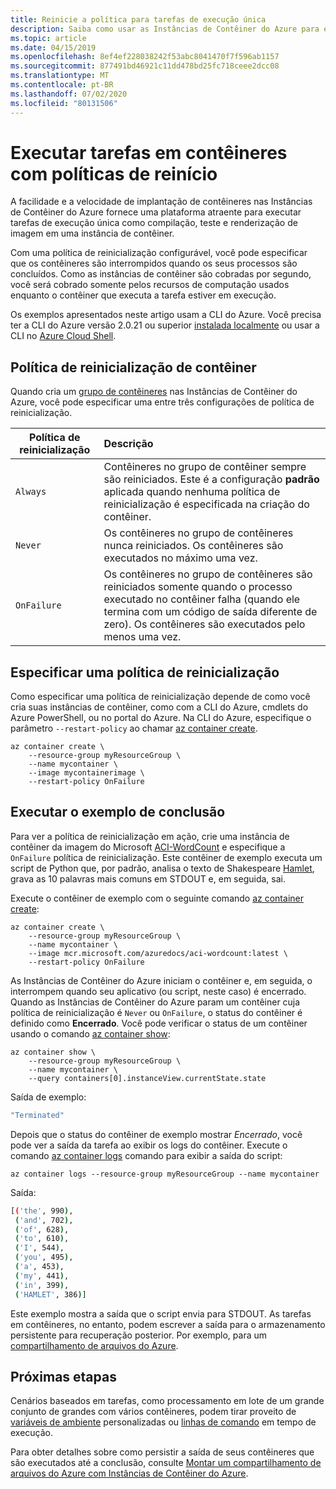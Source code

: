 ```yaml
---
title: Reinicie a política para tarefas de execução única
description: Saiba como usar as Instâncias de Contêiner do Azure para executar tarefas que são executadas até a conclusão, como na compilação, teste ou trabalhos de renderização de imagem.
ms.topic: article
ms.date: 04/15/2019
ms.openlocfilehash: 8ef4ef228038242f53abc8041470f7f596ab1157
ms.sourcegitcommit: 877491bd46921c11dd478bd25fc718ceee2dcc08
ms.translationtype: MT
ms.contentlocale: pt-BR
ms.lasthandoff: 07/02/2020
ms.locfileid: "80131506"
---
```

# <a name="run-containerized-tasks-with-restart-policies"></a>Executar tarefas em contêineres com políticas de reinício

A facilidade e a velocidade de implantação de contêineres nas Instâncias de Contêiner do Azure fornece uma plataforma atraente para executar tarefas de execução única como compilação, teste e renderização de imagem em uma instância de contêiner.

Com uma política de reinicialização configurável, você pode especificar que os contêineres são interrompidos quando os seus processos são concluídos. Como as instâncias de contêiner são cobradas por segundo, você será cobrado somente pelos recursos de computação usados enquanto o contêiner que executa a tarefa estiver em execução.

Os exemplos apresentados neste artigo usam a CLI do Azure. Você precisa ter a CLI do Azure versão 2.0.21 ou superior [instalada localmente][azure-cli-install] ou usar a CLI no [Azure Cloud Shell](../cloud-shell/overview.md).

## <a name="container-restart-policy"></a>Política de reinicialização de contêiner

Quando cria um [grupo de contêineres](container-instances-container-groups.md) nas Instâncias de Contêiner do Azure, você pode especificar uma entre três configurações de política de reinicialização.

| Política de reinicialização   | Descrição |
| ---------------- | :---------- |
| `Always` | Contêineres no grupo de contêiner sempre são reiniciados. Este é a configuração **padrão** aplicada quando nenhuma política de reinicialização é especificada na criação do contêiner. |
| `Never` | Os contêineres no grupo de contêineres nunca reiniciados. Os contêineres são executados no máximo uma vez. |
| `OnFailure` | Os contêineres no grupo de contêineres são reiniciados somente quando o processo executado no contêiner falha (quando ele termina com um código de saída diferente de zero). Os contêineres são executados pelo menos uma vez. |

## <a name="specify-a-restart-policy"></a>Especificar uma política de reinicialização

Como especificar uma política de reinicialização depende de como você cria suas instâncias de contêiner, como com a CLI do Azure, cmdlets do Azure PowerShell, ou no portal do Azure. Na CLI do Azure, especifique o parâmetro `--restart-policy` ao chamar [az container create][az-container-create].

```azurecli-interactive
az container create \
    --resource-group myResourceGroup \
    --name mycontainer \
    --image mycontainerimage \
    --restart-policy OnFailure
```

## <a name="run-to-completion-example"></a>Executar o exemplo de conclusão

Para ver a política de reinicialização em ação, crie uma instância de contêiner da imagem do Microsoft [ACI-WordCount][aci-wordcount-image] e especifique a `OnFailure` política de reinicialização. Este contêiner de exemplo executa um script de Python que, por padrão, analisa o texto de Shakespeare [Hamlet](http://shakespeare.mit.edu/hamlet/full.html), grava as 10 palavras mais comuns em STDOUT e, em seguida, sai.

Execute o contêiner de exemplo com o seguinte comando [az container create][az-container-create]:

```azurecli-interactive
az container create \
    --resource-group myResourceGroup \
    --name mycontainer \
    --image mcr.microsoft.com/azuredocs/aci-wordcount:latest \
    --restart-policy OnFailure
```

As Instâncias de Contêiner do Azure iniciam o contêiner e, em seguida, o interrompem quando seu aplicativo (ou script, neste caso) é encerrado. Quando as Instâncias de Contêiner do Azure param um contêiner cuja política de reinicialização é `Never` ou `OnFailure`, o status do contêiner é definido como **Encerrado**. Você pode verificar o status de um contêiner usando o comando [az container show][az-container-show]:

```azurecli-interactive
az container show \
    --resource-group myResourceGroup \
    --name mycontainer \
    --query containers[0].instanceView.currentState.state
```

Saída de exemplo:

```bash
"Terminated"
```

Depois que o status do contêiner de exemplo mostrar *Encerrado*, você pode ver a saída da tarefa ao exibir os logs do contêiner. Execute o comando [az container logs][az-container-logs] comando para exibir a saída do script:

```azurecli-interactive
az container logs --resource-group myResourceGroup --name mycontainer
```

Saída:

```bash
[('the', 990),
 ('and', 702),
 ('of', 628),
 ('to', 610),
 ('I', 544),
 ('you', 495),
 ('a', 453),
 ('my', 441),
 ('in', 399),
 ('HAMLET', 386)]
```

Este exemplo mostra a saída que o script envia para STDOUT. As tarefas em contêineres, no entanto, podem escrever a saída para o armazenamento persistente para recuperação posterior. Por exemplo, para um [compartilhamento de arquivos do Azure](container-instances-mounting-azure-files-volume.md).

## <a name="next-steps"></a>Próximas etapas

Cenários baseados em tarefas, como processamento em lote de um grande conjunto de grandes com vários contêineres, podem tirar proveito de [variáveis de ambiente](container-instances-environment-variables.md) personalizadas ou [linhas de comando](container-instances-start-command.md) em tempo de execução.

Para obter detalhes sobre como persistir a saída de seus contêineres que são executados até a conclusão, consulte [Montar um compartilhamento de arquivos do Azure com Instâncias de Contêiner do Azure](container-instances-mounting-azure-files-volume.md).

<!-- LINKS - External -->
[aci-wordcount-image]: https://hub.docker.com/_/microsoft-azuredocs-aci-wordcount

<!-- LINKS - Internal -->
[az-container-create]: /cli/azure/container?view=azure-cli-latest#az-container-create
[az-container-logs]: /cli/azure/container?view=azure-cli-latest#az-container-logs
[az-container-show]: /cli/azure/container?view=azure-cli-latest#az-container-show
[azure-cli-install]: /cli/azure/install-azure-cli
